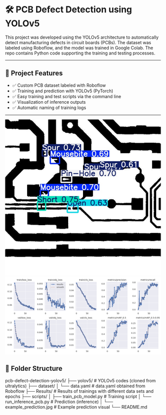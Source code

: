 # 🛠️ PCB Defect Detection using YOLOv5

This project was developed using the YOLOv5 architecture to automatically detect manufacturing defects in circuit boards (PCBs). The dataset was labeled using Roboflow, and the model was trained in Google Colab. The repo contains Python code supporting the training and testing processes.

---

## 📌 Project Features

- ✅ Custom PCB dataset labeled with Roboflow
- ✅ Training and prediction with YOLOv5 (PyTorch)
- ✅ Easy training and test scripts via the command line
- ✅ Visualization of inference outputs
- ✅ Automatic naming of training logs

---

![alt text](Result.jpg)
![alt text](Result2.png)

## 📁 Folder Structure
pcb-defect-detection-yolov5/
├── yolov5/ # YOLOv5 codes (cloned from ultralytics)
├── dataset/
│ └── data.yaml # data.yaml obtained from Roboflow
├── Results/ # Results of trainings with different data sets and epochs
├── scripts/
│ ├── train_pcb_model.py # Training script
│ └── run_inference_pcb.py # Prediction (inference)
│ └── example_prediction.jpg # Example prediction visual 
└── README.md
